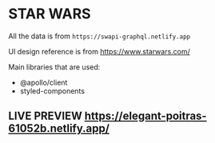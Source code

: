 # STAR WARS 

All the data is from `https://swapi-graphql.netlify.app` 

UI design reference is from https://www.starwars.com/

Main libraries that are used:
* @apollo/client
* styled-components


## LIVE PREVIEW https://elegant-poitras-61052b.netlify.app/